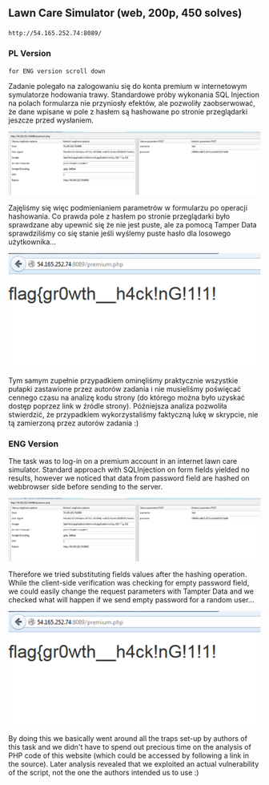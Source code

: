 ## Lawn Care Simulator (web, 200p, 450 solves)
`http://54.165.252.74:8089/`

### PL Version
`for ENG version scroll down`

Zadanie polegało na zalogowaniu się do konta premium w internetowym symulatorze hodowania trawy.
Standardowe próby wykonania SQL Injection na polach formularza nie przyniosły efektów, ale pozwoliły zaobserwować, że dane wpisane w pole z hasłem są hashowane po stronie przeglądarki jeszcze przed wysłaniem. 

![](./1.png)

Zajęliśmy się więc podmienianiem parametrów w formularzu po operacji hashowania. Co prawda pole z hasłem po stronie przeglądarki było sprawdzane aby upewnić się że nie jest puste, ale za pomocą Tamper Data sprawdziliśmy co się stanie jeśli wyślemy puste hasło dla losowego użytkownika...

![](./2.png)

Tym samym zupełnie przypadkiem ominęliśmy praktycznie wszystkie pułapki zastawione przez autorów zadania i nie musieliśmy poświęcać cennego czasu na analizę kodu strony (do którego można było uzyskać dostęp poprzez link w źródle strony). Późniejsza analiza pozwoliła stwierdzić, że przypadkiem wykorzystaliśmy faktyczną lukę w skrypcie, nie tą zamierzoną przez autorów zadania :)


### ENG Version

The task was to log-in on a premium account in an internet lawn care simulator.
Standard approach with SQLInjection on form fields yielded no results, however we noticed that data from password field are hashed on webbrowser side before sending to the server.

![](./1.png)

Therefore we tried substituting fields values after the hashing operation. While the client-side verification was checking for empty password field, we could easily change the request parameters with Tampter Data and we checked what will happen if we send empty password for a random user...

![](./2.png)

By doing this we basically went around all the traps set-up by authors of this task and we didn't have to spend out precious time on the analysis of PHP code of this website (which could be accessed by following a link in the source). Later analysis revealed that we exploited an actual vulnerability of the script, not the one the authors intended us to use :)